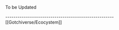 To be Updated








-----------------------------------------------------[[Gotchiverse/Ecocystem]]